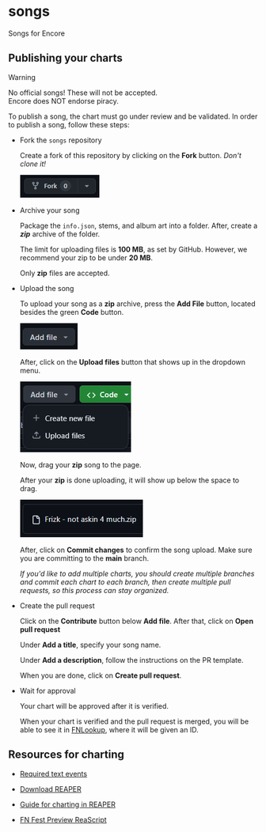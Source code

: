 # songs
Songs for Encore

## Publishing your charts

> [!WARNING]
> No official songs! These will not be accepted.<br>
> Encore does NOT endorse piracy.

To publish a song, the chart must go under review and be validated.
In order to publish a song, follow these steps:

- Fork the `songs` repository

    Create a fork of this repository by clicking on the **Fork** button. *Don't clone it!*

    ![fork](images/fork.png)

- Archive your song
    
    Package the `info.json`, stems, and album art into a folder. After, create a ***zip*** archive of the folder.

    The limit for uploading files is **100 MB**, as set by GitHub. However, we recommend your zip to be under **20 MB**.

    Only **zip** files are accepted.

- Upload the song

    To upload your song as a **zip** archive, press the **Add File** button, located besides the green **Code** button.

    ![add-file](images/add-file.png)

    After, click on the **Upload files** button that shows up in the dropdown menu.

    ![add-new-file](images/add-new-file.png)

    Now, drag your **zip** song to the page.

    After your **zip** is done uploading, it will show up below the space to drag.

    ![fileupload](images/fileupload.png)

    After, click on **Commit changes** to confirm the song upload. Make sure you are committing to the **main** branch.

    *If you'd like to add multiple charts, you should create multiple branches and commit each chart to each branch, then create multiple pull requests, so this process can stay organized.*

- Create the pull request

    Click on the **Contribute** button below **Add file**. After that, click on **Open pull request**

    Under **Add a title**, specify your song name.

    Under **Add a description**, follow the instructions on the PR template.

    When you are done, click on **Create pull request**.

- Wait for approval

    Your chart will be approved after it is verified.

    When your chart is verified and the pull request is merged, you will be able to see it in [FNLookup](https://fnlookup.github.io/encore/), where it will be given an ID.

## Resources for charting

- [Required text events](https://github.com/Beat-YT/FNFestival-Events/tree/main?tab=readme-ov-file#events)

- [Download REAPER](https://www.reaper.fm/download.php)

- [Guide for charting in REAPER](https://docs.google.com/document/d/1b7KcHJ5uX-jcAjeRTStJRxcEvZ5ohYNOeVvezG03vwA/edit#heading=h.u8vd9w9b6n0y)

- [FN Fest Preview ReaScript](https://github.com/NarrikSynthfox/FNFest_Preview)
